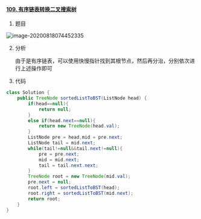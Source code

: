 #### [109. 有序链表转换二叉搜索树](https://leetcode-cn.com/problems/convert-sorted-list-to-binary-search-tree/)

1. 题目

![image-20200818074452335](https://i.loli.net/2020/08/18/qXYwpAObVIc1lkh.png)

2. 分析

   由于是有序链表，可以使用快慢指针找到其根节点，然后再分治，分别依次进行上述操作即可

3. 代码

```java
class Solution {
    public TreeNode sortedListToBST(ListNode head) {
        if(head==null){
            return null;
        }
        else if(head.next==null){
            return new TreeNode(head.val);
        }
        ListNode pre = head,mid = pre.next;
        ListNode tail = mid.next;
        while(tail!=null&&tail.next!=null){
            pre = pre.next;
            mid = mid.next;
            tail = tail.next.next;
        }
        TreeNode root = new TreeNode(mid.val);
        pre.next = null;
        root.left = sortedListToBST(head);
        root.right = sortedListToBST(mid.next);
        return root;
    }
}
```

